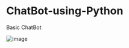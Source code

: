 # ChatBot-using-Python
Basic ChatBot

![image](https://user-images.githubusercontent.com/91335214/160677935-7f6f58b1-13fb-441e-a1b3-ec0d2d21499f.png)
